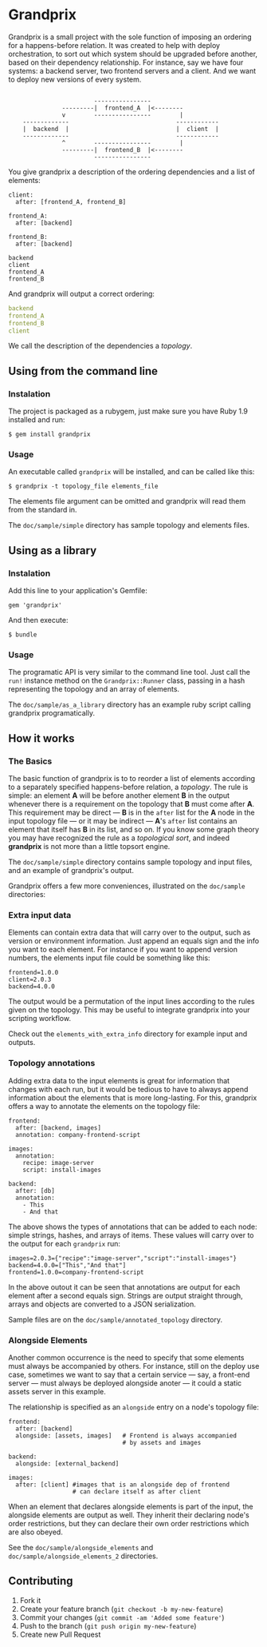 # Grandprix

Grandprix is a small project with the sole function of imposing an ordering for
a happens-before relation. It was created to help with deploy orchestration, to
sort out which system should be upgraded before another, based on their
dependency relationship. For instance, say we have four systems: a backend
server, two frontend servers and a client. And we want to deploy new versions of
every system.

```                
                    
                        ----------------
               ---------|  frontend_A  |<--------
               v        ----------------        |
    -------------                              ------------  
    |  backend  |                              |  client  | 
    -------------                              ------------ 
               ^        ----------------        |
               ---------|  frontend_B  |<--------
                        ----------------
```

 You give grandprix a description of the ordering dependencies and a list of
 elements:

```
client:
  after: [frontend_A, frontend_B]

frontend_A:
  after: [backend]

frontend_B:
  after: [backend]
```

```
backend
client
frontend_A
frontend_B
```

And grandprix will output a correct ordering:

```yaml
backend
frontend_A
frontend_B
client
```

We call the description of the dependencies a _topology_.

## Using from the command line

### Instalation
The project is packaged as a rubygem, just make sure you have Ruby 1.9 installed
and run:

    $ gem install grandprix

### Usage
An executable called `grandprix` will be installed, and can be called like this:

    $ grandprix -t topology_file elements_file

The elements file argument can be omitted and grandprix will read them from
the standard in.

The `doc/sample/simple` directory has sample topology and elements files.


## Using as a library

### Instalation
Add this line to your application's Gemfile:

    gem 'grandprix'

And then execute:

    $ bundle

### Usage

The programatic API is very similar to the command line tool. Just call the
`run!` instance method on the `Grandprix::Runner` class, passing in a hash
representing the topology and an array of elements.

The `doc/sample/as_a_library` directory has an example ruby script calling
grandprix programatically.


## How it works

### The Basics

The basic function of grandprix is to to reorder a list of elements according to
a separately specified happens-before relation, a _topology_. The rule is
simple: an element **A** will be before another element **B** in the output
whenever there is a requirement on the topology that **B** must come after
**A**. This requirement may be direct — **B** is in the `after` list for the
**A** node in the input topology file — or it may be indirect — **A**'s `after`
list contains an element that itself has **B** in its list, and so on. If you
know some graph theory you may have recognized the rule as a _topological sort_,
and indeed **grandprix** is not more than a little topsort engine.

The `doc/sample/simple` directory contains sample topology and input files, and
an example of grandprix's output.

Grandprix offers a few more conveniences, illustrated on the `doc/sample`
directories:

### Extra input data
Elements can contain extra data that will carry over to the output, such as
version or environment information. Just append an equals sign and the info you
want to each element. For instance if you want to append version numbers, the
elements input file could be something like this: 

```
frontend=1.0.0
client=2.0.3
backend=4.0.0
```

The output would be a permutation of the input lines according to the rules
given on the topology. This may be useful to integrate grandprix into your
scripting workflow.

Check out the `elements_with_extra_info` directory for example input and
outputs.

### Topology annotations
Adding extra data to the input elements is great for information that changes
with each run, but it would be tedious to have to always append information
about the elements that is more long-lasting. For this, grandprix offers a way
to annotate the elements on the topology file:

```
frontend:
  after: [backend, images]
  annotation: company-frontend-script 

images:
  annotation:              
    recipe: image-server
    script: install-images

backend:
  after: [db]
  annotation:    
    - This
    - And that
```

The above shows the types of annotations that can be added to each node: simple
strings, hashes, and arrays of items. These values will carry over to the
output for each `grandprix` run:

```
images=2.0.3={"recipe":"image-server","script":"install-images"}
backend=4.0.0=["This","And that"]
frontend=1.0.0=company-frontend-script
```

In the above outout it can be seen that annotations are output for each element
after a second equals sign. Strings are output straight through, arrays and
objects are converted to a JSON serialization.

Sample files are on the `doc/sample/annotated_topology` directory.

### Alongside Elements
Another common occurrence is the need to specify that some elements must always
be accompanied by others. For instance, still on the deploy use case, sometimes
we want to say that a certain service — say, a front-end server — must always be
deployed alongside anoter — it could a static assets server in this example. 

The relationship is specified as an `alongside` entry on a node's topology file:

```
frontend:
  after: [backend]             
  alongside: [assets, images]   # Frontend is always accompanied
                                # by assets and images

backend:
  alongside: [external_backend]

images:
  after: [client] #images that is an alongside dep of frontend
                  # can declare itself as after client
```

When an element that declares alongside elements is part of the input, the
alongside elements are output as well. They inherit their declaring node's order
restrictions, but they can declare their own order restrictions which are also
obeyed.

See the `doc/sample/alongside_elements` and `doc/sample/alongside_elements_2`
directories.


## Contributing

1. Fork it
2. Create your feature branch (`git checkout -b my-new-feature`)
3. Commit your changes (`git commit -am 'Added some feature'`)
4. Push to the branch (`git push origin my-new-feature`)
5. Create new Pull Request

